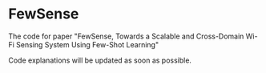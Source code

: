 # FewSense
The code for paper "FewSense, Towards a Scalable and Cross-Domain Wi-Fi Sensing System Using Few-Shot Learning"

Code explanations will be updated as soon as possible.
